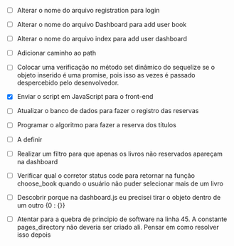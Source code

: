 

- [ ] Alterar o nome do arquivo registration para login
- [ ] Alterar o nome do arquivo Dashboard para add user book
- [ ] Alterar o nome do arquivo index para add user dashboard
- [ ] Adicionar caminho ao path
- [ ] Colocar uma verificação no método set dinâmico do sequelize se o objeto inserido é uma promise, pois isso as vezes é passado despercebido pelo desenvolvedor.

- [X] Enviar o script em JavaScript para o front-end
- [ ] Atualizar o banco de dados para fazer o registro das reservas
- [ ] Programar o algoritmo para fazer a reserva dos títulos
- [ ] A definir 
- [ ] Realizar um filtro para que apenas os livros não reservados apareçam na dashboard
- [ ] Verificar qual o corretor status code para retornar na função choose_book quando o usuário não puder selecionar mais de um livro
- [ ] Descobrir porque na dashboard.js eu precisei tirar o objeto dentro de um outro {0 : {}}
- [ ] Atentar para a quebra de principio de software na linha 45. A constante pages_directory não deveria ser criado ali. Pensar em como resolver isso depois